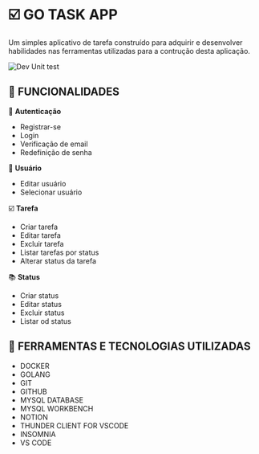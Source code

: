# :ballot_box_with_check: GO TASK APP

Um simples aplicativo de tarefa construído para adquirir e desenvolver
habilidades nas ferramentas utilizadas para a contrução desta aplicação.

![Dev Unit test](https://github.com/danilocarsan/gotaskapp/actions/workflows/dev.yaml/badge.svg?branch=dev)

## :open_file_folder: FUNCIONALIDADES

:closed_lock_with_key: **Autenticação**
  - Registrar-se
  - Login 
  - Verificação de email
  - Redefinição de senha

:busts_in_silhouette: **Usuário**
  - Editar usuário
  - Selecionar usuário

:ballot_box_with_check: **Tarefa**
  - Criar tarefa
  - Editar tarefa
  - Excluir tarefa
  - Listar tarefas por status
  - Alterar status da tarefa

:books: **Status**
  - Criar status
  - Editar status
  - Excluir status
  - Listar od status

## :hammer: FERRAMENTAS E TECNOLOGIAS UTILIZADAS

- DOCKER
- GOLANG
- GIT
- GITHUB
- MYSQL DATABASE
- MYSQL WORKBENCH
- NOTION
- THUNDER CLIENT FOR VSCODE
- INSOMNIA
- VS CODE